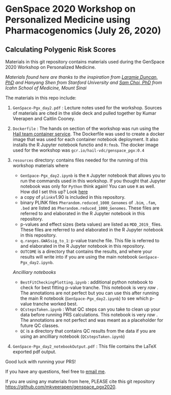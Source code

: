 # GenSpace 2020 Workshop on Personalized Medicine using Pharmacogenomics (July 26, 2020)
## Calculating Polygenic Risk Scores

Materials in this git repository contains materials used during the GenSpace 2020 Workshop on Personalized Medicine. 

_Materials found here are thanks to the inspiration from [Laramie Duncan, PhD](https://neuroscience.stanford.edu/people/laramie-duncan) and Hanyang Shen from Stanford University and [Sam Choi, PhD](https://choishingwan.github.io/) from Icahn School of Medicine, Mount Sinai_

The materials in this repo include:

1) `GenSpace-Pgx_day2.pdf` : Lecture notes used for the workshop. Sources of materials are cited in the slide deck and pulled together by Kumar Veerapen and Caitlin Cooney. 

2) `Dockerfile` : The hands on section of the workshop was run using the [Hail team container service](workshop.hail.is). The Dockerfile was used to create a docker image that was used for each container notebook deployment. It also installs the R Jupyter notebook functio and `R:fmsb`. The docker image used for the workshop was `gcr.io/hail-vdc/genspace_pgx:0.4`

3) `resources` directory: contains files needed for the running of this workshop materials where
    - `GenSpace-Pgx_day2.ipynb` is the `R` Jupyter notebook that allows you to run the commands used in this workshop.  If you thought that Jupyter notebook was only for `Python` think again! You can use `R` as well. How did I set this up? Look [here](https://www.datacamp.com/community/blog/jupyter-notebook-r)
    - a copy of `plink`v1.90 is included in this repository.
    - binary PLINK files `Pherandom.reduced_1000_Genomes` of `.bim`, `.fam`, `.bed` are listed as `Pherandom.reduced_1000_Genomes`. These files are referred to and elaborated in the R Jupyter notebook in this repository.
    - p-values and effect sizes (beta values) are listed as `MDD_2019_` files. These files are referred to and elaborated in the R Jupyter notebook in this repository.
    - `q.ranges.GWASsig_to_1`: p-value tranche file. This file is referred to and elaborated in the R Jupyter notebook in this repository.
    - `OUTCOME` is a directory that contains the results, and where your results will write into if you are using the main notebook `GenSpace-Pgx_day2.ipynb`.
    
    _Ancilliary notebooks_
    
    - `BestFitCheckingPlotting.ipynb` : additional python notebook to check for best fitting p-value tranche.  This notebook is very _raw_ . The annotations are not perfect but you can use this after running the main R notebook (`GenSpace-Pgx_day2.ipynb`) to see which p-value tranche worked best.
    - `QCstepsTaken.ipynb` : What QC steps can you take to clean up your data before running PRS calculations. This notebook is very _raw_ . The annotations are not perfect and was meant as a placeholder for future QC classes.
    - `QC` is a directory that contains QC results from the data if you are using an ancilliary notebook (`QCstepsTaken.ipynb`)
    
4) `GenSpace-Pgx_day2_notebookOutput.pdf` :  This file contains the LaTeX exported pdf output.

Good luck with running your PRS!

If you have any questions, feel free to [email me](mailto:veerapen@broadinstitute.org). 


If you are using any materials from here, PLEASE cite this git repository  https://github.com/mkveerapen/genspace_pgx2020.
